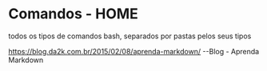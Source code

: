 # Comandos - HOME
todos os tipos de comandos bash, separados por pastas pelos seus tipos

https://blog.da2k.com.br/2015/02/08/aprenda-markdown/  --Blog - Aprenda Markdown

